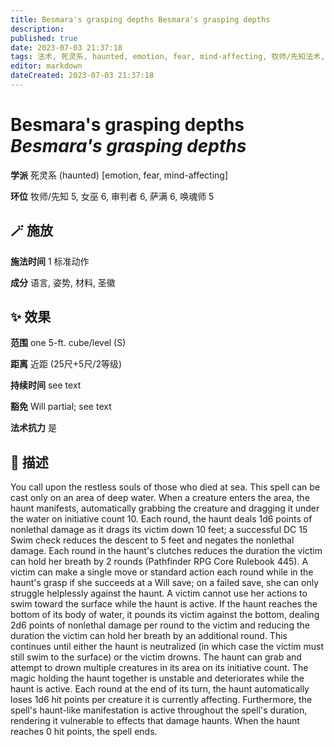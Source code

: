 ```yaml
---
title: Besmara's grasping depths Besmara's grasping depths
description: 
published: true
date: 2023-07-03 21:37:18
tags: 法术, 死灵系, haunted, emotion, fear, mind-affecting, 牧师/先知法术, 5环法术, 女巫法术, 6环法术, 审判者法术, 萨满法术, 唤魂师法术
editor: markdown
dateCreated: 2023-07-03 21:37:18
---
```


# **Besmara's grasping depths** *Besmara's grasping depths*

**学派** 死灵系 (haunted) \[emotion, fear, mind-affecting\] 

**环位** 牧师/先知 5, 女巫 6, 审判者 6, 萨满 6, 唤魂师 5

## 🪄 施放

**施法时间** 1 标准动作

**成分** 语言, 姿势, 材料, 圣徽

## ✨ 效果  

**范围** one 5-ft. cube/level (S)

**距离** 近距 (25尺+5尺/2等级)  

**持续时间** see text 

**豁免** Will partial; see text

**法术抗力** 是

## 📖 描述

You call upon the restless souls of those who died at sea. This spell can be cast only on an area of deep water. When a creature enters the area, the haunt manifests, automatically grabbing the creature and dragging it under the water on initiative count 10. Each round, the haunt deals 1d6 points of nonlethal damage as it drags its victim down 10 feet; a successful DC 15 Swim check reduces the descent to 5 feet and negates the nonlethal damage. Each round in the haunt's clutches reduces the duration the victim can hold her breath by 2 rounds (Pathfinder RPG Core Rulebook 445). A victim can make a single move or standard action each round while in the haunt's grasp if she succeeds at a Will save; on a failed save, she can only struggle helplessly against the haunt. A victim cannot use her actions to swim toward the surface while the haunt is active. If the haunt reaches the bottom of its body of water, it pounds its victim against the bottom, dealing 2d6 points of nonlethal damage per round to the victim and reducing the  duration the victim can hold her breath by an additional round. This continues until either the haunt is neutralized (in which case the victim must still swim to the surface) or the victim drowns.  The haunt can grab and attempt to drown multiple creatures in its area on its initiative count. The magic holding the haunt together is unstable and deteriorates while the haunt is active. Each round at the end of its turn, the haunt automatically loses 1d6 hit points per creature it is currently affecting. Furthermore, the spell's haunt-like manifestation is active throughout the spell's duration, rendering it vulnerable to effects that damage haunts. When the haunt reaches 0 hit points, the spell ends.
    